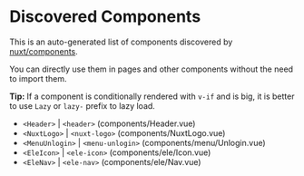 # Discovered Components

This is an auto-generated list of components discovered by [nuxt/components](https://github.com/nuxt/components).

You can directly use them in pages and other components without the need to import them.

**Tip:** If a component is conditionally rendered with `v-if` and is big, it is better to use `Lazy` or `lazy-` prefix to lazy load.

- `<Header>` | `<header>` (components/Header.vue)
- `<NuxtLogo>` | `<nuxt-logo>` (components/NuxtLogo.vue)
- `<MenuUnlogin>` | `<menu-unlogin>` (components/menu/Unlogin.vue)
- `<EleIcon>` | `<ele-icon>` (components/ele/Icon.vue)
- `<EleNav>` | `<ele-nav>` (components/ele/Nav.vue)
